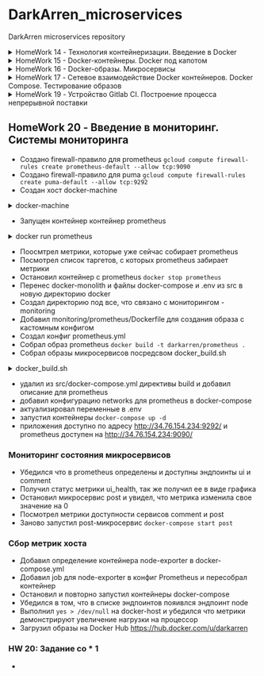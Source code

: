# DarkArren_microservices

DarkArren microservices repository

<details>
  <summary>HomeWork 14 - Технология контейнеризации. Введение в Docker</summary>

## HomeWork 14 - Технология контейнеризации. Введение в Docker

- Настроена интегерация с Slack и Travis CI
- Установлен docker
- Запущен контейнер hello-world

```bash
docker run hello-world
Unable to find image 'hello-world:latest' locally
latest: Pulling from library/hello-world
1b930d010525: Pull complete
Digest: sha256:2557e3c07ed1e38f26e389462d03ed943586f744621577a99efb77324b0fe535
Status: Downloaded newer image for hello-world:latest

Hello from Docker!
This message shows that your installation appears to be working correctly.

To generate this message, Docker took the following steps:
 1. The Docker client contacted the Docker daemon.
 2. The Docker daemon pulled the "hello-world" image from the Docker Hub.
    (amd64)
 3. The Docker daemon created a new container from that image which runs the
    executable that produces the output you are currently reading.
 4. The Docker daemon streamed that output to the Docker client, which sent it
    to your terminal.

To try something more ambitious, you can run an Ubuntu container with:
 $ docker run -it ubuntu bash

Share images, automate workflows, and more with a free Docker ID:
 https://hub.docker.com/

For more examples and ideas, visit:
 https://docs.docker.com/get-started/
```

- Получен список запущенных контейнеров: docker ps
- Получен список всех контейнеров: docker ps -a
- Получен список всех сохраненный образов: docker images
- Запущен контейнер ubuntu:16.04: docker run -it ubuntu:16.04 /bin/bash
- В запущенном контейнере создан файл /tmp/file
- Контейнер запущен повторно, проверено что файла нет
- Получен список всех запущенных контейнеров с форматирование списка:

```bash
docker ps -a --format "table {{.ID}}\t{{.Image}}\t{{.CreatedAt}}\t{{.Names}}"

CONTAINER ID        IMAGE               CREATED AT                      NAMES
02bac0c6d6f7        ubuntu:16.04        2019-02-19 15:44:11 +0300 MSK   xenodochial_aryabhata
1305ff58ec3f        ubuntu:16.04        2019-02-19 15:43:53 +0300 MSK   hopeful_hertz
05fbd50e8973        hello-world         2019-02-19 15:33:18 +0300 MSK   nifty_blackwell
```

- Контейнер 1305ff58ec3f перезапущен через docker start 1305ff58ec3f
- Треминал подсоединен к контейнеру через docker attach 1305ff58ec3f
- Проверено наличие файла /tmp/file
- Терминал отсоединен по комбинации "Ctrl + p Ctrl + q"
- Внутри контейнера запущен процесс bash посредством docker exec -it x bash
- Создан образ из запущенного контейнера

```bash
docker commit 1305ff58ec3f darkarren/ubuntu-tmp-file
sha256:454a2224550b87e5bf6c1b3158154e2837dd485f86252148cc82862f7ba5d520

docker images
REPOSITORY                  TAG                 IMAGE ID            CREATED             SIZE
darkarren/ubuntu-tmp-file   latest              454a2224550b        2 minutes ago       117MB
ubuntu                      16.04               7e87e2b3bf7a        3 weeks ago         117MB
hello-world                 latest              fce289e99eb9        7 weeks ago         1.84kB
```

### HW14: Задание со *

- Получена метадата контейнера и образа посредством docker inspect
- На основе изучения метадаты сделаны выводы о различиях между контейнером и образом, выводы описаны в ./docker-monolith/docker-1.log

- Контейнер docker остановлен посредством команды docker kill $(docker ps -q)
- Получена информация об использованном дисковом пространстве посредством docker system df
- Удалены все незапущенные контейнеры: docker rm $(docker ps -a -q)
- Удалены все образы, от которых не зависят запущенные контейнеры: docker rmi $(docker images -q)

</details>

<details>
  <summary>HomeWork 15 - Docker-контейнеры. Docker под капотом</summary>

## HomeWork 15 - Docker-контейнеры. Docker под капотом

- Создан проект новый проект "docker" в GCE
- GCloud SDK настроен на работу с новым проектом
- Получен файл с аутентификационными данным application_default_credentials.json
- Имя проекта в Gogle Cloud добавленно в env: export GOOGLE_PROJECT=docker
- Создан docker host в GCE

```bash
docker-machine create --driver google --google-machine-image https://www.googleapis.com/compute/v1/projects/ubuntu-os-cloud/global/images/family/ubuntu-1604-lts --google-machine-type n1-standard-1 --google-disk-size 20 --google-zone europe-west1-b docker-host

Creating CA: /Users/user/.docker/machine/certs/ca.pem
Creating client certificate: /Users/user/.docker/machine/certs/cert.pem
Running pre-create checks...
(docker-host) Check that the project exists
(docker-host) Check if the instance already exists
Creating machine...
(docker-host) Generating SSH Key
(docker-host) Creating host...
(docker-host) Opening firewall ports
(docker-host) Creating instance
(docker-host) Waiting for Instance
(docker-host) Uploading SSH Key
Waiting for machine to be running, this may take a few minutes...
Detecting operating system of created instance...
Waiting for SSH to be available...
Detecting the provisioner...
Provisioning with ubuntu(systemd)...
Installing Docker...
Copying certs to the local machine directory...
Copying certs to the remote machine...
Setting Docker configuration on the remote daemon...
Checking connection to Docker...
Docker is up and running!
To see how to connect your Docker Client to the Docker Engine running on this virtual machine, run: docker-machine env docker-host
```

- Хост успешно создан

```bash
docker-machine ls

NAME          ACTIVE   DRIVER   STATE     URL                       SWARM   DOCKER     ERRORS
docker-host   -        google   Running   tcp://34.76.53.252:2376           v18.09.2
```

- Установлено подключение к docker-host - eval $(docker-machine env docker-host)
- В ./docker-monolith добавлены файлы: mongod.conf, start.sh, db_config, Dockerfile
- Подготовлен Dockerfile содержащий в себе установку зависимостей, конфигурирование MongoDB, установку самого приложения reddit
- Собран docker-образ: "docker build -t reddit:latest ."
- Убеждаемся что образ создался:

```bash
docker images -a

REPOSITORY          TAG                 IMAGE ID            CREATED              SIZE
reddit              latest              d40ff5ea0214        About a minute ago   678MB
<none>              <none>              aec1e11f589c        About a minute ago   678MB
<none>              <none>              3364bbd5b6ab        About a minute ago   678MB
<none>              <none>              9f496019d63d        About a minute ago   639MB
<none>              <none>              2255bf57572e        About a minute ago   639MB
<none>              <none>              6e2919ea1d40        About a minute ago   639MB
<none>              <none>              fcaa20de4bb7        About a minute ago   639MB
<none>              <none>              554f8d527ce0        About a minute ago   638MB
<none>              <none>              6f69ea8d318d        About a minute ago   636MB
<none>              <none>              9e216306266d        2 minutes ago        142MB
ubuntu              16.04               7e87e2b3bf7a        3 weeks ago          117MB
```

- Запущен контейнер из подготовленного образа

```bash
docker run --name reddit -d --network=host reddit:latest

1d0d10dbe7bbb4d8f7e9380aae524b5d43b3cc96556c172660ad5c59d75046a6
```

- Создано правило для входящего трафика на порт 9292

```bash
gcloud compute firewall-rules create reddit-app \
--allow tcp:9292 \
--target-tags=docker-machine \
--description="Allow PUMA connections" \
--direction=INGRESS

Creating firewall...⠹
Created [https://www.googleapis.com/compute/v1/projects/docker/global/firewalls/reddit-app].
Creating firewall...done.
NAME        NETWORK  DIRECTION  PRIORITY  ALLOW     DENY  DISABLED
reddit-app  default  INGRESS    1000      tcp:9292        False
```

- Приложение доступно по адресу docker-host и порту 9292 - <http://34.76.53.252:9292>

### Работа с Docker Hub

- Образ помечен тэгом darkarren/otus-reddit:1.0 - "docker tag reddit:latest darkarren/otus-reddit:1.0"
- Образ запушен в Docker Hub

```bash
docker push darkarren/otus-reddit:1.0

The push refers to repository [docker.io/darkarren/otus-reddit]
d0ae5e78a45b: Pushed
f37225326dff: Pushed
64925e06bdc7: Pushed
f58213744e0c: Pushed
ceb2f5e8ae0a: Pushed
6a1bb964d3e7: Pushed
4f1fd919d4ef: Pushed
08d3ef9c8c9c: Pushed
30dbb471bf89: Pushed
68dda0c9a8cd: Mounted from library/ubuntu
f67191ae09b8: Mounted from library/ubuntu
b2fd8b4c3da7: Mounted from library/ubuntu
0de2edf7bff4: Mounted from library/ubuntu
1.0: digest: sha256:257ccd84bf0356475bd745f24c210a94b1566122a1db957735c00cc8f16ca674 size: 3034
```

- Проверена возможность запуска из образа, который был запушен на Docker Hub, на локальной машине

```bash
docker run --name reddit -d -p 9292:9292 darkarren/otus-reddit:1.0

Unable to find image 'darkarren/otus-reddit:1.0' locally
1.0: Pulling from darkarren/otus-reddit
7b722c1070cd: Pull complete
5fbf74db61f1: Pull complete
ed41cb72e5c9: Pull complete
7ea47a67709e: Pull complete
2dc168f730c0: Pull complete
af9858bd676f: Pull complete
d0dbc3018af5: Pull complete
a5a479d48608: Pull complete
a210db0f39fa: Pull complete
4629435d8564: Pull complete
0c9423df5de6: Pull complete
9804f03d3491: Pull complete
88f02f1952f9: Pull complete
Digest: sha256:257ccd84bf0356475bd745f24c210a94b1566122a1db957735c00cc8f16ca674
Status: Downloaded newer image for darkarren/otus-reddit:1.0
1ff3c85c7770f4b7868ecfb9b990a93d5990dbd86d44a0b9958404545533c0ad

CONTAINER ID        IMAGE                       COMMAND             CREATED             STATUS              PORTS                    NAMES
1ff3c85c7770        darkarren/otus-reddit:1.0   "/start.sh"         12 seconds ago      Up 11 seconds       0.0.0.0:9292->9292/tcp   reddit
```

- Убедился что приложение доступно по <http://127.0.0.1:9292>
- Посмотрел логи контейнера посредством "docker logs reddit -f", убедился что в процессе взаимодейтсвия с приложением логи отображаются
- Зашел в контейнер и вызвал его остановку изнутри

```bash
docker exec -it reddit bash

root@1ff3c85c7770:/# ps aux
USER       PID %CPU %MEM    VSZ   RSS TTY      STAT START   TIME COMMAND
root         1  0.0  0.1  18028  2776 ?        Ss   07:32   0:00 /bin/bash /start.sh
root         9  1.5  1.7 555236 36384 ?        Sl   07:32   3:10 /usr/bin/mongod --fork --logpath /v
root        20  0.0  2.1 651052 44556 ?        Sl   07:32   0:11 puma 3.10.0 (tcp://0.0.0.0:9292) [r
root        38  2.7  0.1  18232  3108 pts/0    Ss   10:51   0:00 bash
root        52  2.0  0.1  34420  2840 pts/0    R+   10:51   0:00 ps aux
root@1ff3c85c7770:/# killall5 1
root@1ff3c85c7770:/# %
```

- Запустил контейнер "docker start reddit"
- Остановил и удалил контейнер "docker stop reddit && docker rm reddit"
- Запустил контейнер без запуска приложения

```bash
docker run --name reddit --rm -it darkarren/otus-reddit:1.0 bash

root@42710bd1a908:/# ps aux
USER       PID %CPU %MEM    VSZ   RSS TTY      STAT START   TIME COMMAND
root         1  1.2  0.1  18232  3200 pts/0    Ss   10:53   0:00 bash
root        15  0.0  0.1  34420  2908 pts/0    R+   10:53   0:00 ps aux
root@42710bd1a908:/# exit
exit
```

- Получил информацию об образе "docker inspect darkarren/otus-reddit:1.0"
- Получил информацию связанную только с запуском

```bash
docker inspect darkarren/otus-reddit:1.0 -f '{{.ContainerConfig.Cmd}}'

[/bin/sh -c #(nop)  CMD ["/start.sh"]]
```

- Запустил контейнер и внес в него изменения

```bash
docker run --name reddit -d -p 9292:9292 darkarren/otus-reddit:1.0

ecc39f8b4a48cb49de30f174098d23be524fd50690cd1271f77f84e056934e9c

[docker exec -it reddit bash](docker exec -it reddit bash

root@ecc39f8b4a48:/# mkdir /test1234
root@ecc39f8b4a48:/# touch /test1234/testfile
root@ecc39f8b4a48:/# rmdir /opt
root@ecc39f8b4a48:/# exit
exit)
```

- Получил изменения в контейнере

```bash
docker diff reddit
A /test1234
A /test1234/testfile
C /var
C /var/lib
C /var/lib/mongodb
A /var/lib/mongodb/local.0
A /var/lib/mongodb/local.ns
A /var/lib/mongodb/mongod.lock
A /var/lib/mongodb/_tmp
A /var/lib/mongodb/journal
A /var/lib/mongodb/journal/j._0
C /var/log
A /var/log/mongod.log
C /root
A /root/.bash_history
C /tmp
A /tmp/mongodb-27017.sock
D /opt
```

- Остановил, удалил и заново запустил контейнер, убедился, что изменений не сохранилось

```bash
docker stop reddit && docker rm reddit
reddit
reddit

docker run --name reddit --rm -it darkarren/otus-reddit:1.0 bash
root@b7aaf9b04429:/# ls /
bin   dev  home  lib64  mnt  proc    root  sbin  start.sh  tmp  var
boot  etc  lib   media  opt  reddit  run   srv   sys       usr
root@b7aaf9b04429:/#
```

### HW 15: Задание со *

- Подготовлен сценарий terraform, позволяющий развернуть в облаке n машин на чистой ubuntu 16.04, количество машины определяется переменной vm_count="3" в terraform.tfvars
- Подготовлены плейбуки ansible: install.yml  - установка docker и необходимых зависимостей, deploy.yml - запуск прилоежния (reddit.yml - запуск плейбуков друг за другом)
- Подготовлен плейбук для провижининга образа packer - pakcer.yml

</details>

<details>
  <summary>HomeWork 16 - Docker-образы. Микросервисы</summary>

## HomeWork 16 - Docker-образы. Микросервисы

- Установлен линтер hadolint для Dockerfile
- Подключился к docker-host

<details>
  <summary>Подключние к docker-host</summary>

```bash
docker-machine create --driver google --google-machine-image https://www.googleapis.com/compute/v1/projects/ubuntu-os-cloud/global/images/family/ubuntu-1604-lts --google-machine-type n1-standard-1 --google-zone europe-west1-b docker-host

eval $(docker-machine env docker-host)
```

</details>

- Загрузил архив reddit-microservice и переименовал директорию в src
- Созданы Dockerfile: ./post-py/Dockerfile, ./ui/Dockerfile, ./comment/Dockerfile
- По рекомендации hadolint в ./post-py/Dockerfile инструкция ADD заменена на COPY
- Запущена сборка образа из ./post-py/Dockerfile

<details>
  <summary>Docker build -t darkarren/post:1.0 ./post-py</summary>
  
```bash
Docker build -t darkarren/post:1.0 ./post-py

gcc -Wno-unused-result -Wsign-compare -DNDEBUG -g -fwrapv -O3 -Wall -Wstrict-prototypes -fPIC -I/usr/local/include/python3.6m -c thriftpy/transport/cybase.c -o build/temp.linux-x86_64-3.6/thriftpy/transport/cybase.o
unable to execute 'gcc': No such file or directory
error: command 'gcc' failed with exit status 1
```

</details>

- Так как сборка завершилась с ошибкой - добавлена установка gcc=5.3.0-r0 и musl-dev=1.1.14-r16

<details>
  <summary>Docker build -t darkarren/post:1.0 ./post-py</summary>
  
```bash
Docker build -t darkarren/post:1.0 ./post-py

...
Step 6/7 : ENV POST_DATABASE posts
 ---> Running in 0be207a9aba4
Removing intermediate container 0be207a9aba4
 ---> edce01e1b500
Step 7/7 : CMD ["python3", "post_app.py"]
 ---> Running in 94d476f31848
Removing intermediate container 94d476f31848
 ---> 460a822d35b5
Successfully built 460a822d35b5
Successfully tagged darkarren/post:1.0)
```

</details>

- Файл ./comment/Dockerfile отредактирован в соответствии с замечаниями hadolint
- Запущена сборка docker build -t darkarren/comment:1.0 ./comment

<details>
  <summary>Docker build -t darkarren/comment:1.0 ./comment</summary>
  
```bash
Docker build -t darkarren/comment:1.0 ./comment

...
Step 9/11 : ENV COMMENT_DATABASE_HOST comment_db
 ---> Running in 4ab3b428d36b
Removing intermediate container 4ab3b428d36b
 ---> 4b66c49c7814
Step 10/11 : ENV COMMENT_DATABASE comments
 ---> Running in 8452aaeb171f
Removing intermediate container 8452aaeb171f
 ---> 6997dff60de6
Step 11/11 : CMD ["puma"]
 ---> Running in b187314d9a88
Removing intermediate container b187314d9a88
 ---> f9d0fac5c833
Successfully built f9d0fac5c833
Successfully tagged darkarren/comment:1.0
```

</details>

- Файл ./ui/Dockerfile отредактирован в соответствии с замечаниями hadolint
- Запущена сборка docker build -t darkarren/ui:1.0 ./ui, часть слоев при сборке переимспользована, так как они уже были созданы при сборке comment:1.0

<details>
  <summary>docker build -t darkarren/ui:1.0 ./ui</summary>
  
```bash
docker build -t darkarren/ui:1.0 ./ui

...
Step 11/13 : ENV COMMENT_SERVICE_HOST comment
 ---> Running in 7e09d35e54a2
Removing intermediate container 7e09d35e54a2
 ---> 6c73110a8963
Step 12/13 : ENV COMMENT_SERVICE_PORT 9292
 ---> Running in 6524e87b7977
Removing intermediate container 6524e87b7977
 ---> 0886f17acb2b
Step 13/13 : CMD ["puma"]
 ---> Running in 1126568cc2bc
Removing intermediate container 1126568cc2bc
 ---> 01fc57529a44
Successfully built 01fc57529a44
Successfully tagged darkarren/ui:1.0
```

</details>

- Создана сеть для приложения docker network create reddit
- Запущены контейнеры mongo, comment, ui, post

<details>
  <summary>docker run</summary>
  
```bash
docker run -d --network=reddit --network-alias=post_db --network-alias=comment_db mongo:latest
docker run -d --network=reddit --network-alias=post darkarren/post:1.0
docker run -d --network=reddit --network-alias=comment darkarren/comment:1.0
docker run -d --network=reddit -p 9292:9292 darkarren/ui:1.0
```

</details>

- Проверил доступность и работоспособность приложения по адресу <http://docker-host:9292>

### HW16: Заданиче со * 1

- Остановил все запущенные контейнеры docker kill ${docker ps -q}
- Запустил контейнеры с измененными network-alias и дополнительно переданными значениями переменных

<details>
  <summary>docker images</summary>

```bash
docker run -d --network=reddit --network-alias=post_db_1 --network-alias=comment_db_1 mongo:latest \
&& docker run -d --network=reddit --network-alias=post_1 --env POST_DATABASE_HOST=post_db_1 darkarren/post:1.0 \
&& docker run -d --network=reddit --network-alias=comment_1 --env COMMENT_DATABASE_HOST=comment_db_1 darkarren/comment:1.0 \
&& docker run -d --network=reddit --env POST_SERVICE_HOST=post_1 --env COMMENT_SERVICE_HOST=comment_1 -p 9292:9292 darkarren/ui:1.0
```

</details>

- Проверил доступность и работоспособность приложения по адресу <http://docker-host:9292>

### Образы приложений

- Получил информацию по образам

<details>
  <summary>docker images</summary>
  
```bash
REPOSITORY          TAG                 IMAGE ID            CREATED             SIZE
darkarren/ui        1.0                 01fc57529a44        About an hour ago   767MB
darkarren/comment   1.0                 f9d0fac5c833        2 hours ago         765MB
darkarren/post      1.0                 be8b9c32ed2b        2 hours ago         198MB
mongo               latest              0da05d84b1fe        2 weeks ago         394MB
ruby                2.2                 6c8e6f9667b2        9 months ago        715MB
python              3.6.0-alpine        cb178ebbf0f2        24 months ago       88.6MB
```

</details>

- Изменил Dockerfile для ui с учетом рекомендаций hadolint

<details>
  <summary>docker build -t darkarren/ui:2.0 ./ui</summary>

```bash
Step 13/13 : CMD ["puma"]
 ---> Running in fdbfcf9fde17
Removing intermediate container fdbfcf9fde17
 ---> bd18fe615ce7
Successfully built bd18fe615ce7
Successfully tagged darkarren/ui:2.0
```

</details>

- Новый образ получился значительно меньше предыдущего

<details>
  <summary>docker images</summary>

```bash
docker images
REPOSITORY          TAG                 IMAGE ID            CREATED             SIZE
darkarren/ui        2.0                 bd18fe615ce7        6 seconds ago       409MB
darkarren/ui        1.0                 01fc57529a44        2 hours ago         767MB
darkarren/comment   1.0                 f9d0fac5c833        2 hours ago         765MB
darkarren/post      1.0                 be8b9c32ed2b        3 hours ago         198MB
mongo               latest              0da05d84b1fe        2 weeks ago         394MB
ubuntu              16.04               7e87e2b3bf7a        4 weeks ago         117MB
ruby                2.2                 6c8e6f9667b2        9 months ago        715MB
python              3.6.0-alpine        cb178ebbf0f2        24 months ago       88.6MB
```

</details>

### HW16: Задание со * 2

- Подготовил новый образ для ui. За счет использования alpine в качестве основного образа, а так же чистки лишних библиотек, которые не нужны после сборки образа, и очистки кэша - удалось уменьшить образ до 38.2MB без потери работоспособности

<details>
  <summary>./ui/Dockerfile</summary>

```dockerfile
FROM alpine:3.9


ENV APP_HOME /app
RUN mkdir $APP_HOME

WORKDIR $APP_HOME
COPY Gemfile* $APP_HOME/
COPY . $APP_HOME
RUN apk --no-cache add ruby-bundler=1.17.1-r0 ruby-dev=2.5.3-r1 make=4.2.1-r2 gcc=8.2.0-r2 musl-dev=1.1.20-r3 ruby-json=2.5.3-r1 \
  && bundle install --clean --no-cache --force \
  && rm -rf /root/.bundle \
  && apk --no-cache del ruby-dev make gcc musl-dev

ENV POST_SERVICE_HOST post
ENV POST_SERVICE_PORT 5000
ENV COMMENT_SERVICE_HOST comment
ENV COMMENT_SERVICE_PORT 9292

CMD ["puma"]

```

</details>  

- Подготовил новый образ для post. Удалось уменьшить образ до 106MB

<details>
  <summary>./post-py/Dockerfile</summary>

```Dockerfile
FROM python:3.6.0-alpine

WORKDIR /app
COPY . /app

RUN apk --no-cache add gcc=5.3.0-r0 musl-dev=1.1.14-r16 \
    && pip --no-cache-dir install -r /app/requirements.txt \
    && apk --no-cache del gcc musl-dev

ENV POST_DATABASE_HOST post_db
ENV POST_DATABASE posts

CMD ["python3", "post_app.py"]
```

</details>

- Подготовил новый образ для comment. Удалось уменьшить до 35.8MB

<details>
  <summary>./comment/Dockerfile</summary>

```Dockerfile
FROM alpine:3.9

ENV APP_HOME /app

RUN mkdir $APP_HOME
WORKDIR $APP_HOME
COPY Gemfile* $APP_HOME/

RUN apk --no-cache add ruby-bundler=1.17.1-r0 ruby-dev=2.5.3-r1 \
    make=4.2.1-r2 gcc=8.2.0-r2 musl-dev=1.1.20-r3 ruby-json=2.5.3-r1 ruby-bigdecimal=2.5.3-r1 \
    && bundle install --clean --no-cache --force \
    && rm -rf /root/.bundle \
    && apk --no-cache del ruby-dev make gcc musl-dev
COPY . $APP_HOME

ENV COMMENT_DATABASE_HOST comment_db
ENV COMMENT_DATABASE comments

CMD ["puma"]
```

</details>

- Получившиеся образы в таблице

<details>
  <summary>docker images | grep darkarren | sort</summary>

```bash
docker images | grep darkarren | sort

darkarren/comment   1.0                 f9d0fac5c833        9 hours ago         765MB
darkarren/comment   2.0                 39136f9ffe26        7 minutes ago       35.8MB
darkarren/post      1.0                 be8b9c32ed2b        9 hours ago         198MB
darkarren/post      2.0                 9e4761ed5cc1        2 hours ago         106MB
darkarren/ui        1.0                 01fc57529a44        9 hours ago         767MB
darkarren/ui        2.0                 bd18fe615ce7        7 hours ago         409MB
darkarren/ui        2.1                 40cae6eb63df        6 hours ago         164MB
darkarren/ui        2.2                 40fc6981217f        6 hours ago         62.7MB
darkarren/ui        2.3                 05cfa129177a        5 hours ago         65.8MB
darkarren/ui        2.4                 b7b5e76559ae        5 hours ago         38.2MB
```

</details>

### Docker volume

- Создан docker volume - docker volume create reddit_db
- Контейнеры перезапущены, к mongodb подключен docker volume

<details>
  <summary> docker run </summary>

```bash
docker run -d --network=reddit --network-alias=post_db --network-alias=comment_db -v reddit_db:/data/db mongo:latest \
&& docker run -d --network=reddit --network-alias=post darkarren/post:2.0 \
&& docker run -d --network=reddit --network-alias=comment darkarren/comment:2.0 \
&& docker run -d --network=reddit -p 9292:9292 darkarren/ui:2.4
e0fd4d9c8dcc65aa77105bdf31c93222af0a8cdeb483f7b315db1284d5aca152
280acbe7c97d4367bf79957b6c83120a3524b810eba0da73d3f0be990713e5b7
7e3325fc0523b7ef2965ab3e7e706a0638897d922b492f0417b0088adc9b7677
f17ce8720c1f5aac24cd65f5513d0ce2d050a3c4988d211de1f64fbcc8c0440a
```
</details>

- Добавлен новый пост, контенеры перезапущены, пост на месте.

</details>

<details>
  <summary>HomeWork 17 - Сетевое взаимодействие Docker контейнеров. Docker Compose. Тестирование образов</summary>

## HomeWork 17 - Сетевое взаимодействие Docker контейнеров. Docker Compose. Тестирование образов

- Работа будет проводиться на docker host (созданный посредством docker-machine), подключение к хосту

<details>
  <summary>docker-host connection</summary>

```bash
docker-machine ls
eval $(docker-machine env docker-host)
```

</details>

### Работа с сетью в Docker

- Загружен образ joffotron/docker-net-tools - `docker pull joffotron/docker-net-tools`
- Контейнер запущен с сетевым драйвером None

<details>
  <summary>docker run -ti --rm --network none joffotron/docker-net-tools -c ifconfig</summary>

```bash
docker run -ti --rm --network none joffotron/docker-net-tools -c ifconfig
lo        Link encap:Local Loopback
          inet addr:127.0.0.1  Mask:255.0.0.0
          UP LOOPBACK RUNNING  MTU:65536  Metric:1
          RX packets:0 errors:0 dropped:0 overruns:0 frame:0
          TX packets:0 errors:0 dropped:0 overruns:0 carrier:0
          collisions:0 txqueuelen:1000
          RX bytes:0 (0.0 B)  TX bytes:0 (0.0 B)

```
  
</details>

- Запустил контейнер в сетевом пространстве docker-хоста

<details>
  <summary>docker run -ti --rm --network host joffotron/docker-net-tools -c ifconfig</summary>

```bash
docker run -ti --rm --network host joffotron/docker-net-tools -c ifconfig

br-090bc9606c2f Link encap:Ethernet  HWaddr 02:42:CE:DE:83:B6
          inet addr:172.18.0.1  Bcast:172.18.255.255  Mask:255.255.0.0
          inet6 addr: fe80::42:ceff:fede:83b6%32672/64 Scope:Link
          UP BROADCAST MULTICAST  MTU:1500  Metric:1
          RX packets:2442 errors:0 dropped:0 overruns:0 frame:0
          TX packets:2455 errors:0 dropped:0 overruns:0 carrier:0
          collisions:0 txqueuelen:0
          RX bytes:285443 (278.7 KiB)  TX bytes:373780 (365.0 KiB)

docker0   Link encap:Ethernet  HWaddr 02:42:8C:E4:9A:22
          inet addr:172.17.0.1  Bcast:172.17.255.255  Mask:255.255.0.0
          inet6 addr: fe80::42:8cff:fee4:9a22%32672/64 Scope:Link
          UP BROADCAST MULTICAST  MTU:1500  Metric:1
          RX packets:38143 errors:0 dropped:0 overruns:0 frame:0
          TX packets:45154 errors:0 dropped:0 overruns:0 carrier:0
          collisions:0 txqueuelen:0
          RX bytes:3565774 (3.4 MiB)  TX bytes:983075829 (937.5 MiB)

ens4      Link encap:Ethernet  HWaddr 42:01:0A:84:00:0D
          inet addr:10.132.0.13  Bcast:10.132.0.13  Mask:255.255.255.255
          inet6 addr: fe80::4001:aff:fe84:d%32672/64 Scope:Link
          UP BROADCAST RUNNING MULTICAST  MTU:1460  Metric:1
          RX packets:132075 errors:0 dropped:0 overruns:0 frame:0
          TX packets:119445 errors:0 dropped:0 overruns:0 carrier:0
          collisions:0 txqueuelen:1000
          RX bytes:1009726205 (962.9 MiB)  TX bytes:15880944 (15.1 MiB)

lo        Link encap:Local Loopback
          inet addr:127.0.0.1  Mask:255.0.0.0
          inet6 addr: ::1%32672/128 Scope:Host
          UP LOOPBACK RUNNING  MTU:65536  Metric:1
          RX packets:0 errors:0 dropped:0 overruns:0 frame:0
          TX packets:0 errors:0 dropped:0 overruns:0 carrier:0
          collisions:0 txqueuelen:1000
          RX bytes:0 (0.0 B)  TX bytes:0 (0.0 B)
```

</details>

- Выполнен ifconfig напрямую на хосте, результат выполнения одинаковый

<details>
  <summary>docker-machine ssh docker-host ifconfig</summary>

```bash
br-090bc9606c2f Link encap:Ethernet  HWaddr 02:42:ce:de:83:b6
          inet addr:172.18.0.1  Bcast:172.18.255.255  Mask:255.255.0.0
          inet6 addr: fe80::42:ceff:fede:83b6/64 Scope:Link
          UP BROADCAST MULTICAST  MTU:1500  Metric:1
          RX packets:2442 errors:0 dropped:0 overruns:0 frame:0
          TX packets:2455 errors:0 dropped:0 overruns:0 carrier:0
          collisions:0 txqueuelen:0
          RX bytes:285443 (285.4 KB)  TX bytes:373780 (373.7 KB)

docker0   Link encap:Ethernet  HWaddr 02:42:8c:e4:9a:22
          inet addr:172.17.0.1  Bcast:172.17.255.255  Mask:255.255.0.0
          inet6 addr: fe80::42:8cff:fee4:9a22/64 Scope:Link
          UP BROADCAST MULTICAST  MTU:1500  Metric:1
          RX packets:38143 errors:0 dropped:0 overruns:0 frame:0
          TX packets:45154 errors:0 dropped:0 overruns:0 carrier:0
          collisions:0 txqueuelen:0
          RX bytes:3565774 (3.5 MB)  TX bytes:983075829 (983.0 MB)

ens4      Link encap:Ethernet  HWaddr 42:01:0a:84:00:0d
          inet addr:10.132.0.13  Bcast:10.132.0.13  Mask:255.255.255.255
          inet6 addr: fe80::4001:aff:fe84:d/64 Scope:Link
          UP BROADCAST RUNNING MULTICAST  MTU:1460  Metric:1
          RX packets:132189 errors:0 dropped:0 overruns:0 frame:0
          TX packets:119547 errors:0 dropped:0 overruns:0 carrier:0
          collisions:0 txqueuelen:1000
          RX bytes:1009749599 (1.0 GB)  TX bytes:15896109 (15.8 MB)

lo        Link encap:Local Loopback
          inet addr:127.0.0.1  Mask:255.0.0.0
          inet6 addr: ::1/128 Scope:Host
          UP LOOPBACK RUNNING  MTU:65536  Metric:1
          RX packets:0 errors:0 dropped:0 overruns:0 frame:0
          TX packets:0 errors:0 dropped:0 overruns:0 carrier:0
          collisions:0 txqueuelen:1000
          RX bytes:0 (0.0 B)  TX bytes:0 (0.0 B)
```

</details>

- Запущено четыре контейнера с nginx `docker run --network host -d nginx`
- Выполнение `docker ps` показывает что запущен только один контейнер, так как остальные упали по причине того, что все они используют сеть хоста, и при этом первый из запущенных уже занял порт 80.

<details>
  <summary>docker logs</summary>

```bash
 docker logs 209708b80c20

2019/02/27 12:16:38 [emerg] 1#1: bind() to 0.0.0.0:80 failed (98: Address already in use)
nginx: [emerg] bind() to 0.0.0.0:80 failed (98: Address already in use)
2019/02/27 12:16:38 [emerg] 1#1: bind() to 0.0.0.0:80 failed (98: Address already in use)
nginx: [emerg] bind() to 0.0.0.0:80 failed (98: Address already in use)
2019/02/27 12:16:38 [emerg] 1#1: bind() to 0.0.0.0:80 failed (98: Address already in use)
nginx: [emerg] bind() to 0.0.0.0:80 failed (98: Address already in use)
2019/02/27 12:16:38 [emerg] 1#1: bind() to 0.0.0.0:80 failed (98: Address already in use)
nginx: [emerg] bind() to 0.0.0.0:80 failed (98: Address already in use)
2019/02/27 12:16:38 [emerg] 1#1: bind() to 0.0.0.0:80 failed (98: Address already in use)
nginx: [emerg] bind() to 0.0.0.0:80 failed (98: Address already in use)
2019/02/27 12:16:38 [emerg] 1#1: still could not bind()
nginx: [emerg] still could not bind()
```

</details>

- Все запущенные контейнеры остановлены `docker kill $(docker ps -q)`
- На docker-host создан симлинк `sudo ln -s /var/run/docker/netns /var/run/netns`
- После запуска `docker run -d --network host joffotron/docker-net-tools` вывод `sudo ip netns` не изменился
- После запуска `docker run -d --network none joffotron/docker-net-tools` в выводе появился еще один namespace `ce75f7d63d5d`
- Создана bridge-сеть reddit `docker network create reddit --driver bridge`
- Запущены контейнеры reddit с использованием bridge-сети

<details>
  <summary>docker run --network reddit</summary>

```bash
docker run -d --network=reddit mongo:latest \
&& docker run -d --network=reddit darkarren/post:1.0 \
&& docker run -d --network=reddit darkarren/comment:1.0 \
&& docker run -d --network=reddit -p 9292:9292 darkarren/ui:1.0
```

</details>

- Обнаружена проблема с некорректной работой сервисов
- Контейнеры остановлены `docker kill $(docker ps -q)`
- Контейнеры перезапущены с использованием --network-alias

<details>
  <summary>docker run network reddit --network-alias</summary>

```bash
docker run -d --network=reddit --network-alias=post_db --network-alias=comment_db mongo:latest \
&& docker run -d --network=reddit --network-alias=post darkarren/post:1.0 \
&& docker run -d --network=reddit --network-alias=comment darkarren/comment:1.0 \
&& docker run -d --network=reddit -p 9292:9292 darkarren/ui:1.0
```

</details>

- Результат - приложение работает корректно, контейнеры остановлены `docker kill $(docker ps -q)`
- Созданы новые сети docker-networks

<details>
  <summary>docker network create</summary>

```bash
docker network create back_net --subnet=10.0.2.0/24

docker network create front_net --subnet=10.0.1.0/24
```

</details>

- Контейнеры запущены с использованием новых сетей

<details>
  <summary>docker run</summary>

```bash
docker run -d --network=front_net -p 9292:9292 --name ui darkarren/ui:1.0 \
&& docker run -d --network=back_net --name comment darkarren/comment:1.0 \
&& docker run -d --network=back_net --name post darkarren/post:1.0 \
&& docker run -d --network=back_net --name mongo_db --network-alias=post_db --network-alias=comment_db mongo:latest
```

</details>

- Обнаружена проблема на главной странице приложения `Can't show blog posts, some problems with the post service. Refresh?`
- Контейнеры подключены к дополнительным сетям `docker network connect front_net post` и `docker network connect front_net comment`
- Теперь приложение работает корректно

### Сетевой стек

- Подключился по ssh к docker-host `docker-machine ssh docker-host`
- Установил пакет bridge-utils `sudo apt-get update && sudo apt-get install bridge-utils`
- Выполнил `sudo docker network ls`

<details>
  <summary>sudo docker network ls</summary>

```bash
sudo docker network ls
NETWORK ID          NAME                DRIVER              SCOPE
9820cacd8fab        back_net            bridge              local
bb82f5fb0c7d        bridge              bridge              local
b03a6069d26e        front_net           bridge              local
0c925de52059        host                host                local
04d056f48418        none                null                local
```

</details>

- Вывел информацию о bridge-сетях `ifconfig | grep br`

<details>
  <summary>ifconfig | grep br && brctl show</summary>

```bash
ifconfig | grep br
br-9820cacd8fab Link encap:Ethernet  HWaddr 02:42:50:cc:73:ca
br-b03a6069d26e Link encap:Ethernet  HWaddr 02:42:c4:f3:68:74

brctl show br-9820cacd8fab
bridge name       bridge id           STP enabled   interfaces
br-9820cacd8fab   8000.024250cc73ca   no            veth33e7906
                                                    veth7716168
                                                    vetheca5e8d

brctl show br-b03a6069d26e
bridge name       bridge id           STP enabled   interfaces
br-b03a6069d26e   8000.0242c4f36874   no            veth12b3738
                                                    vethb898164
                                                    vethdea83a8
```

</details>

- Отобразил iptables `sudo iptables -nL -t nat`
  
<details>
  <summary>sudo iptables -nL -t nat</summary>

```bash
Chain PREROUTING (policy ACCEPT)
target     prot opt source               destination
DOCKER     all  --  0.0.0.0/0            0.0.0.0/0            ADDRTYPE match dst-type LOCAL

Chain INPUT (policy ACCEPT)
target     prot opt source               destination

Chain OUTPUT (policy ACCEPT)
target     prot opt source               destination
DOCKER     all  --  0.0.0.0/0           !127.0.0.0/8          ADDRTYPE match dst-type LOCAL

Chain POSTROUTING (policy ACCEPT)
target     prot opt source               destination
MASQUERADE  all  --  10.0.1.0/24          0.0.0.0/0
MASQUERADE  all  --  10.0.2.0/24          0.0.0.0/0
MASQUERADE  all  --  172.17.0.0/16        0.0.0.0/0
MASQUERADE  tcp  --  10.0.1.2             10.0.1.2             tcp dpt:9292

Chain DOCKER (2 references)
target     prot opt source               destination
RETURN     all  --  0.0.0.0/0            0.0.0.0/0
RETURN     all  --  0.0.0.0/0            0.0.0.0/0
RETURN     all  --  0.0.0.0/0            0.0.0.0/0
DNAT       tcp  --  0.0.0.0/0            0.0.0.0/0            tcp dpt:9292 to:10.0.1.2:9292
```

</details>

- Нашел процесс, который слушает порт 9292: 

<details>
  <summary>ps ax | grep docker-proxy</summary>

```bash
ps ax | grep docker-proxy
 7319 ?        Sl     0:00 /usr/bin/docker-proxy -proto tcp -host-ip 0.0.0.0 -host-port 9292 -container-ip 10.0.1.2 -container-port 9292
16344 pts/0    S+     0:00 grep --color=auto docker-proxy
```

</details>

### Docker-compose

- Создал файл `./src/docker-compose.yml`
- Остановил контейнеры `docker kill $(docker ps -q)`
- Добавил в env переменную USERNAME `export USERNAME=darkarren`
- Запустил контейнеры через docker-compose `docker-compose up -d`
- Убедился в том, что приложение доступно по <http://docker-host:9292>

### Самостоятельное задание

- Добавлено использование множественных сетей (двух) front_net и back_net вместо использования одной сети reddit, добавил в файл параметры сетей (network range) и алиасы для сервисов
- Порт публикации сервиса ui параметризован и будет задаваться переменной `PUBLIC_PORT`
- Параметризованы версии сервисов, будут использованы переменные `UI_VERSION`, `POST_VERSION` и `COMMENT_VERSION`
- Добавил файл `./src/.env`, указал в нем параметры для запуска контейнеров docker-compose
- Убедился что контейнеры поднимаются и работают корректно
- Выяснил как задается базовое имя проекта при старте контейнеров, очевидно, что по умолчанию берется название папки, в которой находится docker-compose.yml, например в моем случае контенеры (и сети и иже с ними) называются с префиксом `src_`, например: `src_ui_1`. Изменить базовое имя проекта можно следующими способами:
  - указав параметр `COMPOSE_PROJECT_NAME=foo` в переменных окружения
  - указав этот параметр в `.env`, который используется в docker-compose.yml
  - либо указав непосредственно при запуске docker-compose, например: `docker-compose -p foo up -d`

<details>
  <summary>docker-compose -p</summary>

```bash
docker-compose -p avadakedavra up -d
Creating network "avadakedavra_back_net" with the default driver
Creating network "avadakedavra_front_net" with the default driver
Creating volume "avadakedavra_post_db" with default driver
Creating avadakedavra_ui_1      ... done
Creating avadakedavra_post_1    ... done
Creating avadakedavra_post_db_1 ... done
Creating avadakedavra_comment_1 ... done
```

</details>

### Задание со *

- Попробовал подключить директорию `./src` на хост docker-machine, выяснил что для этого необходимо дополнительное по, и при дизмаунте директория остается только на хосте docker-machine, на локальной пропадает. Отказался от этой идеи.
- Скопировал локальную директорию `./src` на хост docker-machine: `docker-machine scp -r -d ./src docker-host:/home/docker-user`
- Создал файл `docker-compose.override.yml`
- Добавил запуск в puma в debug режиме и с двумя воркерами посредством инструкции entrypoint для ui и comment микросервисов

<details>
  <summary>entrypoint</summary>

```bash
   entrypoint:
    - puma
    - --debug
    - -w 2
```

</details>

- Добавил подключение к контейнерам папок с докер-хоста

<details>
  <summary>volumes</summary>

```bash
   volumes:
    - /home/docker-user/src/ui:/app
```

</details>

- Запустил контейнеры `docker-compose up -d`, написал пост, перезапустилконтейнеры и убедился, что пост сохранился

</details>

<details>
  <summary>HomeWork 19 - Устройство Gitlab CI. Построение процесса непрерывной поставки</summary>

## HomeWork 19 - Устройство Gitlab CI. Построение процесса непрерывной поставки

- Создал виртумальную машину через docker-machine

<details>
  <summary>new docker-machine</summary>

```bash
docker-machine create --driver google --google-machine-image https://www.googleapis.com/compute/v1/projects/ubuntu-os-cloud/global/images/family/ubuntu-1604-lts --google-machine-type n1-standard-1 --google-disk-size 100 --google-zone europe-west1-b gitlab-ci
```

</details>

- Подключился к новой vm - `eval $(docker-machine env gitlab-ci)`
- Разрешил подключение к машину через http - https
- Создал необходимые директории и файл docker-compose.yml

<details>
  <summary>gitlab-ci docker-compose</summary>

```bash
web:
  image: 'gitlab/gitlab-ce:latest'
  restart: always
  hostname: 'gitlab.example.com'
  environment:
    GITLAB_OMNIBUS_CONFIG: |
      external_url 'http://<YOUR-VM-IP>'
  ports:
    - '80:80'
    - '443:443'
    - '2222:22'
  volumes:
    - '/srv/gitlab/config:/etc/gitlab'
    - '/srv/gitlab/logs:/var/log/gitlab'
    - '/srv/gitlab/data:/var/opt/gitlab'
```

</details>

- Установил docker-compose и запустил `docker-compose up -d`
- Установил root-пароль и залогинился в gitlab
- Отключил Sign-up
- Создал Project Group - Homework
- Создал новый проект в группе - example
- Добавил remote в репозиторий DarkArren_microservices `git remote add gitlab http://34.76.49.221/homework/example.git`
- Запушил в gitlab - `git push gitlab gitlab-ci-1`
- Добавил в репозиторий `.gitalb-ci.yml` и запушил в репозиторий
- Получил токен для регистрации раннера `DdPTtWTxaS6o8t9G1LPF`
- Запустил контейнер gitlab-runner на сервере gitlab

<details>
  <summary>gitlab runner</summary>

```bash
docker run -d --name gitlab-runner --restart always \
-v /srv/gitlab-runner/config:/etc/gitlab-runner \
-v /var/run/docker.sock:/var/run/docker.sock \
gitlab/gitlab-runner:latest
```

</details>

- Зарегистрировал gitlab-runner

<details>
  <summary>gitlab-runner registration</summary>

```bash
root@gitlab-ci:/home/docker-user# docker exec -it gitlab-runner gitlab-runner register --run-untagged --locked=false
Runtime platform                                    arch=amd64 os=linux pid=11 revision=4745a6f3 version=11.8.0
Running in system-mode.

Please enter the gitlab-ci coordinator URL (e.g. https://gitlab.com/):
http://34.76.49.221/
Please enter the gitlab-ci token for this runner:
DdPTtWTxaS6o8t9G1LPF
Please enter the gitlab-ci description for this runner:
[730f5101340a]: my-runner
Please enter the gitlab-ci tags for this runner (comma separated):
linux,xenial,ubuntu,docker
Registering runner... succeeded                     runner=DdPTtWTx
Please enter the executor: shell, virtualbox, docker+machine, docker-ssh+machine, docker, docker-ssh, parallels, ssh, kubernetes:
docker
Please enter the default Docker image (e.g. ruby:2.1):
alpine:latest
Runner registered successfully. Feel free to start it, but if it's running already the config should be automatically reloaded!
```

</details>

- Убедился что gitlab-runner доступен в web-интерфейсе
- Убедился что pipeline запустился и прошел успешно
- Добавил в репозиторий исходный код прилоежния reddit и запушил в репозиторий gitlab
- Изменил описание pipeline в .gitlab-ci.yml для запуска тестов приложения
- Добавил файл `simpletest.rb` с описанием теста в директорию приложения
- Добавил библиотеку для тестирования `rack-test` в `reddit/Gemfile`
- Запушил изменения в gitlab и убедился, что тесты прошли

### Окружения

- Изменил deploy_job так, чтобы он стал поределением окржуения dev
- Убедился в том, что в Operations - Environments появилось описание первого окружения - dev
- Добавил в .gitlab-ci.yml описание для окружения stage и production
- Добавил в описание stage и production окружий директиву only, которая позволит запустить job только если установлен semver тэг в git, например, 2.4.10
- Проверил запуск все job при пуше изменений, которые помечены тегом

### Динамические окружения

- Добавил определение динамического окржуения для веток кроме master

### HW19: Задание со * 1

#### Dockerfile

- Подготовил Dockerfile для сборки контейнера с приложением
- Добавил environment variables в Settings проекта (Settings - CI/CD - Environment variables):
   - docker_hub_password - пароль учетной записи для авторизации на docker hub (необходимо для пуша собранного контейнера в registry)
   - добавил в config.toml priveleged = true, добавил "/var/run/docker.sock:/var/run/docker.sock" <https://gitlab.com/gitlab-org/gitlab-runner/issues/1986>

<details>
  <summary>для самопроверки</summary>

```bash
docker network create reddit
docker volume create reddit_db

docker run -d --network=reddit --network-alias=mongo -v reddit_db:/data/db mongo:latest \
&& docker run -d --network=reddit -p 9292:9292 darkarren/reddit:2.0
```

</details>

<details>
  <summary>docker build on gitlab</summary>

```bash
Running with gitlab-runner 11.8.0 (4745a6f3)
  on my-runner q5RBqrdu
Using Docker executor with image docker:dind ...
Pulling docker image docker:dind ...
Using docker image sha256:85e924caedbd3e5245ad95cc7471168e923391b22dcb559decebe4a378a06939 for docker:dind ...
Running on runner-q5RBqrdu-project-1-concurrent-0 via 730f5101340a...
Fetching changes...
HEAD is now at 54100c3 fix syntax error
From http://34.76.49.221/homework/example
   54100c3..4d204b1  gitlab-ci-1 -> origin/gitlab-ci-1
Checking out 4d204b19 as gitlab-ci-1...
Skipping Git submodules setup
$ echo 'Before script'
Before script
$ echo 'Building'
Building
$ docker login -u darkarren -p $docker_hub_password
WARNING! Using --password via the CLI is insecure. Use --password-stdin.
WARNING! Your password will be stored unencrypted in /root/.docker/config.json.
Configure a credential helper to remove this warning. See
https://docs.docker.com/engine/reference/commandline/login/#credentials-store

Login Succeeded
$ docker build -t gitlab-reddit:latest ./reddit
Sending build context to Docker daemon  38.91kB

Step 1/10 : FROM ruby:2.2
 ---> 6c8e6f9667b2
Step 2/10 : RUN apt-get update -qq && apt-get install -y build-essential=11.7 --no-install-recommends  && apt-get clean  && rm -rf /var/lib/apt/lists/*
 ---> Using cache
 ---> bb55fcd3f400
Step 3/10 : ENV APP_HOME /app
 ---> Using cache
 ---> 904eb73308e7
Step 4/10 : RUN mkdir $APP_HOME
 ---> Using cache
 ---> fa49864947db
Step 5/10 : WORKDIR $APP_HOME
 ---> Using cache
 ---> 31566a85676f
Step 6/10 : COPY Gemfile* $APP_HOME/
 ---> Using cache
 ---> 779d7e51e6ff
Step 7/10 : RUN bundle install
 ---> Using cache
 ---> 7898fb071309
Step 8/10 : COPY . $APP_HOME
 ---> Using cache
 ---> d9c9559bbed3
Step 9/10 : ENV DATABASE_URL mongo
 ---> Using cache
 ---> e858759b9ea2
Step 10/10 : CMD ["puma"]
 ---> Using cache
 ---> 579368cc5f66
Successfully built 579368cc5f66
Successfully tagged gitlab-reddit:latest
$ docker tag gitlab-reddit:latest darkarren/otus-reddit:2.0
$ docker push darkarren/otus-reddit:2.0
The push refers to repository [docker.io/darkarren/otus-reddit]
b45ae6f5e9fc: Preparing
2dcaf24f45d8: Preparing
085a3fd2839e: Preparing
b268c71d96a9: Preparing
f1c76ffa42a9: Preparing
80841241fd7e: Preparing
c22d55e31b65: Preparing
9a920ae35b85: Preparing
23044129c2ac: Preparing
8b229ec78121: Preparing
3b65755e1220: Preparing
2c833f307fd8: Preparing
80841241fd7e: Waiting
c22d55e31b65: Waiting
9a920ae35b85: Waiting
23044129c2ac: Waiting
8b229ec78121: Waiting
3b65755e1220: Waiting
2c833f307fd8: Waiting
f1c76ffa42a9: Layer already exists
b268c71d96a9: Layer already exists
085a3fd2839e: Layer already exists
2dcaf24f45d8: Layer already exists
b45ae6f5e9fc: Layer already exists
8b229ec78121: Layer already exists
c22d55e31b65: Layer already exists
80841241fd7e: Layer already exists
23044129c2ac: Layer already exists
9a920ae35b85: Layer already exists
2c833f307fd8: Layer already exists
3b65755e1220: Layer already exists
2.0: digest: sha256:6b72d27ea673c391c08d7da6d7be70f2551cdca95c5125b985df2fd1e8bc43e8 size: 2837
Job succeeded

```

</details>

#### Деплой из Gitlab

- Создал новый service account в gcp, добавил роли Compute Admin и Owner для проекта (скорее всего избыточно и, возможно, небезопасно, однако на борьбу с правами ушло слишком много времени)
- Добавил environment variables в Settings проекта (Settings - CI/CD - Environment variables):
  - gcloud_compute_service_account - учетные данные последующего использования для авторизации в glcoud
  - gcloud_project_id - id проекта docker-123456
  - ssh_key - приватный ключ для авторизации на создаваемых инстансах
- Настроил деплой собранного контейнера на создаваемый инстанс в gcp:
  - Используется docker-образ с предустановленным gcloud sdk
  - gcloud настраивается для работы от имени сервесной учетной записи - на раннер передается json для авторизации под сервисным эккаунтом
  - настраивается ssh - ssh-конфиг, приватный ключ
  - создается инстанс специально для ветки (используется хэш коммита в имени инстанса) `gcloud compute instances create gitlab-reddit-$CI_COMMIT_SHA`
  - посредством ssh command запускаются docker-образы mongodb и приложения, собранного на этапе билда
  - посредством curl делается запрос к главной странице приложения (это минимальная проверка)
  - инстанс удаляется

#### GitLab runner automated deployment

Skipped

#### Интеграция GitLab и Slack

- Добавил в workspace в Slack приложение incoming webhooks
- Получил WebHook URL 
- Добавил webhook url в настройках интеграции со Slack в GitLab (Project Settings - Integration - Slack Notification)
- Убедился что нотификация прошла

</details>

## HomeWork 20 - Введение в мониторинг. Системы мониторинга

- Создано firewall-правило для prometheus `gcloud compute firewall-rules create prometheus-default --allow tcp:9090`
- Создано firewall-правило для puma `gcloud compute firewall-rules create puma-default --allow tcp:9292`
- Создан хост docker-machine 

<details>
  <summary>docker-machine</summary>

```bash
docker-machine create --driver google \
--google-machine-image https://www.googleapis.com/compute/v1/projects/ubuntu-os-cloud/global/
images/family/ubuntu-1604-lts \
--google-machine-type n1-standard-1 \
--google-zone
```

</details>

- Запущен контейнер контейнер prometheus

<details>
  <summary>docker run prometheus</summary>

```bash
docker run --rm -p 9090:9090 -d --name prometheus prom/prometheus:v2.1.0

Unable to find image 'prom/prometheus:v2.1.0' locally
v2.1.0: Pulling from prom/prometheus
aab39f0bc16d: Pull complete
a3ed95caeb02: Pull complete
2cd9e239cea6: Pull complete
48afad9e6cdd: Pull complete
8fb7aa0e1c16: Pull complete
3b9d4fd63760: Pull complete
57a87cf4a659: Pull complete
9a31588e38ae: Pull complete
7a0ac0080f04: Pull complete
659e24e6d37f: Pull complete
Digest: sha256:7b987901dbc44d17a88e7bda42dbbbb743c161e3152662959acd9f35aeefb9a3
Status: Downloaded newer image for prom/prometheus:v2.1.0
48249e51e53509a6fec470cbfdfedca54dd8d3c0eb4c2a68cb7b3530bca31f17
```

</details>

- Поосмтрел метрики, которые уже сейчас собирает prometheus
- Посмотрел список таргетов, с которых prometheus забирает метрики
- Остановил контейнер с prometheus `docker stop prometheus`
- Перенес docker-monolith и файлы docker-compose и .env из src в новую директорию docker
- Создал директорию под все, что связано с мониторингом - monitoring
- Добавил monitoring/prometheus/Dockerfile для создания образа с кастомным конфигом
- Создал конфиг prometheus.yml
- Собрал образ prometheus `docker build -t darkarren/prometheus .`
- Собрал образы микросервисов посредсвом docker_build.sh

<details>
  <summary>docker_build.sh</summary>

```bash
for i in ui post-py comment; do cd src/$i; bash
docker_build.sh; cd -; done


```

</details>

- удалил из src/docker-compose.yml директивы build и добавил описание для prometheus
- добавил конфигурацию networks для prometheus в docker-compose
- актуализировал переменные в .env
- запустил контейнеры `docker-compose up -d`
- приложения доступно по адресу <http://34.76.154.234:9292/> и prometheus доступен на <http://34.76.154.234:9090/>

### Мониторинг состояния микросервисов

- Убедился что в prometheus определены и доступны эндпоинты ui и comment
- Получил статус метрики ui_health, так же получил ее в виде графика
- Остановил микросервис post и увидел, что метрика изменила свое значение на 0
- Посмотрел метрики доступности сервисов comment и post
- Заново запустил post-микросервис `docker-compose start post`

### Сбор метрик хоста

- Добавил определение контейнера node-exporter в docker-compose.yml
- Добавил job для node-exporter в конфиг Prometheus и пересобрал контейнер
- Остановил и повторно запустил контейнеры docker-compose
- Убедился в том, что в списке эндпоинтов пояивлся эндпоинт node
- Выполнил `yes > /dev/null` на docker-host и убедился что метрики демонстрируют увеличение нагрузки на процессор
- Загрузил образы на Docker Hub <https://hub.docker.com/u/darkarren>

### HW 20: Задание со * 1

- 
